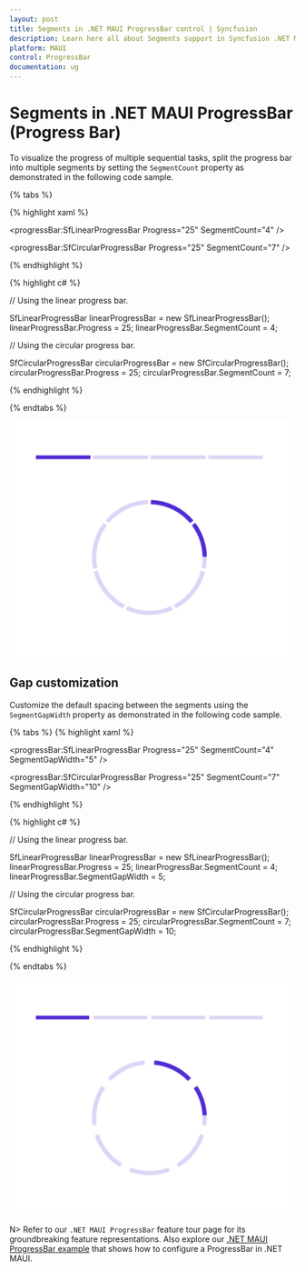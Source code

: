 ```yaml
---
layout: post
title: Segments in .NET MAUI ProgressBar control | Syncfusion
description: Learn here all about Segments support in Syncfusion .NET MAUI ProgressBar control, its elements and more.
platform: MAUI
control: ProgressBar
documentation: ug
---
```


# Segments in .NET MAUI ProgressBar (Progress Bar)

To visualize the progress of multiple sequential tasks, split the progress bar into multiple segments by setting the `SegmentCount` property as demonstrated in the following code sample.

{% tabs %} 

{% highlight xaml %}

<!--Using the linear progress bar-->

<progressBar:SfLinearProgressBar Progress="25" 
                                 SegmentCount="4" />

<!--Using the circular progress bar-->

<progressBar:SfCircularProgressBar Progress="25" 
                                   SegmentCount="7" />

{% endhighlight %}

{% highlight c# %}

// Using the linear progress bar.

SfLinearProgressBar linearProgressBar = new SfLinearProgressBar();
linearProgressBar.Progress = 25;
linearProgressBar.SegmentCount = 4;

// Using the circular progress bar.

SfCircularProgressBar circularProgressBar = new SfCircularProgressBar();
circularProgressBar.Progress = 25;
circularProgressBar.SegmentCount = 7;

{% endhighlight %}

{% endtabs %} 

![.NET MAUI ProgressBar with segment](images/segment/segment.png)

## Gap customization

Customize the default spacing between the segments using the `SegmentGapWidth` property as demonstrated in the following code sample.

{% tabs %} 
{% highlight xaml %}

<!--Using the linear progress bar-->

<progressBar:SfLinearProgressBar Progress="25" 
                                 SegmentCount="4"
                                 SegmentGapWidth="5" />

<!--Using the circular progress bar-->

<progressBar:SfCircularProgressBar Progress="25"
                                   SegmentCount="7" 
                                   SegmentGapWidth="10" />

{% endhighlight %}

{% highlight c# %}

// Using the linear progress bar.

SfLinearProgressBar linearProgressBar = new SfLinearProgressBar();
linearProgressBar.Progress = 25;
linearProgressBar.SegmentCount = 4;
linearProgressBar.SegmentGapWidth = 5;

// Using the circular progress bar.

SfCircularProgressBar circularProgressBar = new SfCircularProgressBar();
circularProgressBar.Progress = 25;
circularProgressBar.SegmentCount = 7;
circularProgressBar.SegmentGapWidth = 10;

{% endhighlight %}

{% endtabs %} 

![.NET MAUI ProgressBar with segment gap width](images/segment/gap-width.png)

N> Refer to our `.NET MAUI ProgressBar` feature tour page for its groundbreaking feature representations. Also explore our [.NET MAUI ProgressBar example](https://github.com/syncfusion/maui-demos/) that shows how to configure a ProgressBar in .NET MAUI.
